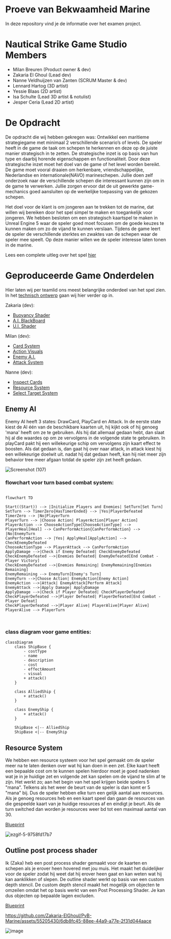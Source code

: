 # Proeve van Bekwaamheid Marine 

In deze repository vind je de informatie over het examen project.

# Nautical Strike Game Studio Members

* Milan Breuren (Product owner & dev)
* Zakaria El Ghoul (Lead dev)
* Nanne Veldhuijzen van Zanten (SCRUM Master & dev)
* Lennard Hartog (3D artist)
* Yessie Blaas (2D artist)
* Isa Schulte (Lead 3D artist & notulist)
* Jesper Ceria (Lead 2D artist)

# De Opdracht

De opdracht die wij hebben gekregen was: Ontwikkel een maritieme strategiegame met minimaal 2 verschillende scenario’s of levels. De speler heeft in de game de taak om schepen te herkennen en deze op de juiste manier strategisch in te zetten. De strategische inzet is op basis van hun type en daarbij horende eigenschappen en functionaliteit. Door deze strategische inzet moet het doel van de game of het level worden bereikt. De game moet vooral draaien om herkenbare, vriendschappelijke, Nederlandse en internationale(NAVO) marineschepen. Jullie doen zelf onderzoek naar de verschillende schepen die interessant kunnen zijn om in de game te verwerken. Jullie zorgen ervoor dat de uit gewerkte game-mechanics goed aansluiten op de werkelijke toepassing van de gekozen schepen.

Het doel voor de klant is om jongeren aan te trekken tot de marine, dat willen wij bereiken door het spel simpel te maken en toegankelijk voor jongeren.
We hebben besloten om een strategisch kaartspel te maken in Unreal Engine 5 waar de speler goed moet focusen om de goede keuzes te kunnen maken om zo de vijand te kunnen verslaan. Tijdens de game leert de speler de verschillende sterktes en zwaktes van de schepen waar de speler mee speelt. Op deze manier willen we de speler interesse laten tonen in de marine. 

Lees een complete uitleg over het spel [hier](https://github.com/Zakaria-ElGhoul/PvB-Marine/wiki/Functioneel-ontwerp)

# Geproduceerde Game Onderdelen

Hier laten wij per teamlid ons meest belangrijke onderdeel van het spel zien. In het [technisch ontwerp](https://github.com/Zakaria-ElGhoul/PvB-Marine/wiki/Technisch-ontwerp) gaan wij hier verder op in.

Zakaria (dev):
  * [Buoyancy Shader](https://blueprintue.com/blueprint/vs0mdc-f/)
  * [A.I. BlackBoard](https://github.com/Zakaria-ElGhoul/PvB-Marine/assets/43118035/b4cf25ed-3ff8-455e-9af4-30668ea6683e)
  * [U.I. Shader](https://blueprintue.com/blueprint/slnvfsp7/)

Milan (dev):
  * [Card System](https://blueprintue.com/blueprint/57a-2_4j/)
  * [Action Visuals](https://blueprintue.com/blueprint/xyd16u-9/)
  * [Enemy A.I.](https://github.com/Zakaria-ElGhoul/PvB-Marine/assets/43118035/b4cf25ed-3ff8-455e-9af4-30668ea6683e)
  * [Attack System](https://blueprintue.com/blueprint/geuc3zgv/)

Nanne (dev):
  * [Inspect Cards](https://blueprintue.com/blueprint/1pgupew1/)
  * [Resource System](https://blueprintue.com/blueprint/90r_fd0s/)
  * [Select Target System](https://blueprintue.com/blueprint/zbj60y91/)

## Enemy AI

Enemy AI heeft 3 states: DrawCard, PlayCard en Attack. In de eerste state kiest de AI één van de beschikbare kaarten uit, hij kijkt ook of hij genoeg 'mana' heeft om ze te gebruiken. Als hij dat allemaal gedaan hebt, dan slaat hij al die waardes op om ze vervolgens in de volgende state te gebruiken. In playCard pakt hij een willekeurige schip om vervolgens zijn kaart effect te boosten. Als dat gedaan is, dan gaat hij over naar attack, in attack kiest hij een willekeurige doelwit uit. nadat hij dat gedaan heeft, kan hij niet meer zijn behavior tree meer afgaan totdat de speler zijn zet heeft gedaan.

![Screenshot (107)](https://github.com/Zakaria-ElGhoul/PvB-Marine/assets/57196554/a848f7f0-4579-4116-9269-090679b3a68d)

### flowchart voor turn based combat system:
```mermaid

flowchart TD

Start((Start)) --> |Initialize Players and Enemies| SetTurn[Set Turn]
SetTurn --> TimerZero{HasTimerEnded} --> |Yes|PlayerDefeated 
TimerZero --> |No|PlayerTurn
PlayerTurn --> |Choose Action| PlayerAction[Player Action]
PlayerAction --> ChooseActionType[ChooseActionType] --> PlayerHeal[Heal] --> CanPerformAction{CanPerformAction} --> |No|EnemyTurn 
CanPerformAction --> |Yes| ApplyHeal[ApplyAction] --> CheckEnemyDefeated
ChooseActionType --> PlayerAttack --> CanPerformAction
ApplyDamage -->|Check if Enemy Defeated| CheckEnemyDefeated
CheckEnemyDefeated -->|Enemies Defeated| EnemyDefeated[End Combat - Player Victory]
CheckEnemyDefeated -->|Enemies Remaining| EnemyRemaining[Enemies Remaining]
EnemyRemaining --> EnemyTurn[Enemy's Turn]
EnemyTurn -->|Choose Action| EnemyAction[Enemy Action]
EnemyAction -->|Attack| EnemyAttack[Perform Attack]
EnemyAttack -->|Apply Damage| ApplyDamage
ApplyDamage -->|Check if Player Defeated| CheckPlayerDefeated
CheckPlayerDefeated -->|Player Defeated| PlayerDefeated[End Combat - Player Defeat]
CheckPlayerDefeated -->|Player Alive| PlayerAlive[Player Alive]
PlayerAlive --> PlayerTurn



```
### class diagram voor game entities:

```mermaid
classDiagram
    class ShipBase {
        - costType
        - name
        - description
        - cost
        - effectAmount
        - visual
        + attack()
    }

    class AlliedShip {
        + attack()
    }

    class EnemyShip {
        + attack()
    }

    ShipBase <|-- AlliedShip
    ShipBase <|-- EnemyShip
```


## Resource System

We hebben een resource systeem voor het spel gemaakt om de speler meer na te laten denken over wat hij kan doen in een zet. Elke kaart heeft een bepaalde cost om te kunnen spelen hierdoor moet je goed nadenken wat je in je huidige zet en volgende zet kan spelen om de vijand te slim af te zijn. Het werkt zo; aan het begin van het spel krijgen beide spelers 5 "mana". Telkens als het weer de beurt van de speler is dan komt er 5 "mana" bij. Dus de speler hebben elke turn een gelijk aantal aan resources. Als je genoeg resources heb en een kaart speel dan gaan de resources van die gespeelde kaart van je huidige resources af en eindigt je beurt. Als de turn switched dan worden je resources weer bd tot een maximaal aantal van 30.

[Blueprint](https://blueprintue.com/blueprint/_84l9xv1/)

![ezgif-5-9758fd17b7](https://github.com/Zakaria-ElGhoul/PvB-Marine/assets/43118035/93196a74-37ab-469a-9dea-f33ab90fff46)

## Outline post process shader
Ik (Zaka) heb een post process shader gemaakt voor de kaarten en schepen als je erover heen hovered met jou muis. Het maakt het duidelijker voor de speler zodat hij weet dat hij erover heen gaat en kan weten wat hij kan aanklikken of slepen. De outline shader werkt op basis van een custom depth stencil. De custom depth stencil maakt het mogelijk om objecten te omzeilen omdat het op basis werkt van een Post Processing Shader. Je kan dus objecten op bepaalde lagen excluden. 

[Blueprint](https://blueprintue.com/blueprint/y9_6u7wu/)


https://github.com/Zakaria-ElGhoul/PvB-Marine/assets/55205430/6db8fc45-88ee-44a9-a77e-2f31d044aace


![image](https://github.com/Zakaria-ElGhoul/PvB-Marine/assets/55205430/f670eabe-25fb-4a06-a023-b9c7f5f46d04)
